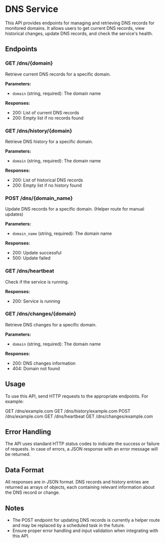 # DNS Service

This API provides endpoints for managing and retrieving DNS records for monitored domains. It allows users to get current DNS records, view historical changes, update DNS records, and check the service's health.

## Endpoints

### GET /dns/{domain}
Retrieve current DNS records for a specific domain.

**Parameters:**
- `domain` (string, required): The domain name

**Responses:**
- 200: List of current DNS records
- 200: Empty list if no records found

### GET /dns/history/{domain}
Retrieve DNS history for a specific domain.

**Parameters:**
- `domain` (string, required): The domain name

**Responses:**
- 200: List of historical DNS records
- 200: Empty list if no history found

### POST /dns/{domain_name}
Update DNS records for a specific domain. (Helper route for manual updates)

**Parameters:**
- `domain_name` (string, required): The domain name

**Responses:**
- 200: Update successful
- 500: Update failed

### GET /dns/heartbeat
Check if the service is running.

**Responses:**
- 200: Service is running

### GET /dns/changes/{domain}
Retrieve DNS changes for a specific domain.

**Parameters:**
- `domain` (string, required): The domain name

**Responses:**
- 200: DNS changes information
- 404: Domain not found

## Usage

To use this API, send HTTP requests to the appropriate endpoints. For example:

GET /dns/example.com
GET /dns/history/example.com
POST /dns/example.com
GET /dns/heartbeat
GET /dns/changes/example.com

## Error Handling

The API uses standard HTTP status codes to indicate the success or failure of requests. In case of errors, a JSON response with an error message will be returned.

## Data Format

All responses are in JSON format. DNS records and history entries are returned as arrays of objects, each containing relevant information about the DNS record or change.

## Notes

- The POST endpoint for updating DNS records is currently a helper route and may be replaced by a scheduled task in the future.
- Ensure proper error handling and input validation when integrating with this API.